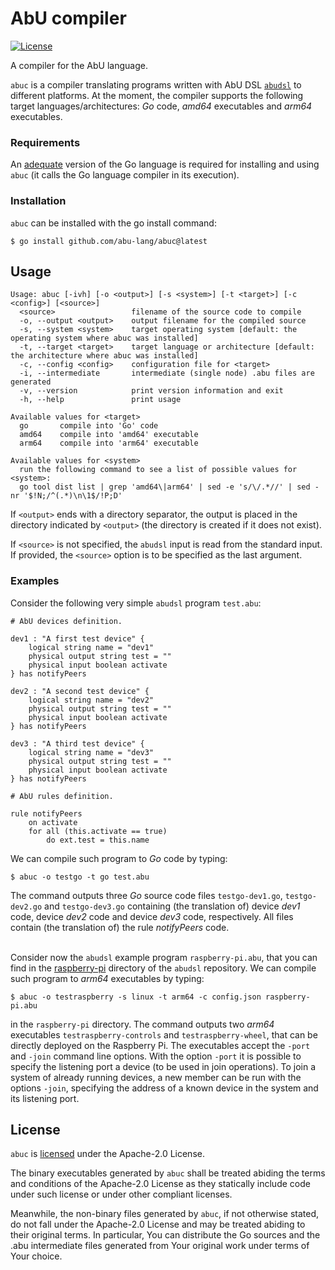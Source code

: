 # AbU compiler

[![License](https://img.shields.io/badge/License-Apache%202.0-blue.svg)](https://github.com/abu-lang/abuc/blob/main/LICENSE)

A compiler for the AbU language.

`abuc` is a compiler translating programs written with AbU DSL [`abudsl`](https://github.com/abu-lang/abudsl) to different platforms. At the moment, the compiler supports the following target languages/architectures: *Go* code, *amd64* executables and *arm64* executables.

### Requirements
An [adequate](https://go.dev/doc/devel/release#policy) version of the Go language is required for installing and using `abuc` (it calls the Go language compiler in its execution).

### Installation
`abuc` can be installed with the go install command:
```
$ go install github.com/abu-lang/abuc@latest
```

## Usage
```
Usage: abuc [-ivh] [-o <output>] [-s <system>] [-t <target>] [-c <config>] [<source>]
  <source>                 filename of the source code to compile
  -o, --output <output>    output filename for the compiled source
  -s, --system <system>    target operating system [default: the operating system where abuc was installed]
  -t, --target <target>    target language or architecture [default: the architecture where abuc was installed]
  -c, --config <config>    configuration file for <target>
  -i, --intermediate       intermediate (single node) .abu files are generated
  -v, --version            print version information and exit
  -h, --help               print usage

Available values for <target>
  go       compile into 'Go' code
  amd64    compile into 'amd64' executable
  arm64    compile into 'arm64' executable

Available values for <system>
  run the following command to see a list of possible values for <system>:
  go tool dist list | grep 'amd64\|arm64' | sed -e 's/\/.*//' | sed -nr '$!N;/^(.*)\n\1$/!P;D'
```
If `<output>` ends with a directory separator, the output is placed in the directory indicated by `<output>` (the directory is created if it does not exist).

If `<source>` is not specified, the `abudsl` input is read from the standard input. If provided, the `<source>` option is to be specified as the last argument.

### Examples

Consider the following very simple `abudsl` program `test.abu`:
```
# AbU devices definition.

dev1 : "A first test device" {
    logical string name = "dev1"
    physical output string test = ""
    physical input boolean activate
} has notifyPeers

dev2 : "A second test device" {
    logical string name = "dev2"
    physical output string test = ""
    physical input boolean activate
} has notifyPeers

dev3 : "A third test device" {
    logical string name = "dev3"
    physical output string test = ""
    physical input boolean activate
} has notifyPeers

# AbU rules definition.

rule notifyPeers
    on activate
    for all (this.activate == true)
        do ext.test = this.name
```
We can compile such program to *Go* code by typing:
```
$ abuc -o testgo -t go test.abu
```
The command outputs three *Go* source code files `testgo-dev1.go`, `testgo-dev2.go` and `testgo-dev3.go` containing (the translation of) device *dev1* code, device *dev2* code and device *dev3* code, respectively. All files contain (the translation of) the rule *notifyPeers* code. <br><br>

Consider now the `abudsl` example program `raspberry-pi.abu`, that you can find in the [raspberry-pi](https://github.com/abu-lang/abudsl/tree/master/examples/raspberry-pi) directory of the `abudsl` repository. We can compile such program to *arm64* executables by typing:
```
$ abuc -o testraspberry -s linux -t arm64 -c config.json raspberry-pi.abu
```
in the `raspberry-pi` directory.
The command outputs two *arm64* executables `testraspberry-controls` and `testraspberry-wheel`, that can be directly deployed on the Raspberry Pi.
The executables accept the `-port` and `-join` command line options. With the option `-port` it is possible to specify the listening port a device (to be used in join operations). To join a system of already running devices, a new member can be run with the options `-join`, specifying the address of a known device in the system and its listening port.

## License
`abuc` is [licensed](https://github.com/abu-lang/abuc/blob/main/LICENSE) under the Apache-2.0 License.

The binary executables generated by `abuc` shall be treated abiding the terms and conditions of the Apache-2.0 License as they statically include code under such license or under other compliant licenses.

Meanwhile, the non-binary files generated by `abuc`, if not otherwise stated, do not fall under the Apache-2.0 License and may be treated abiding to their original terms.
In particular, You can distribute the Go sources and the .abu intermediate files generated from Your original work under terms of Your choice.
